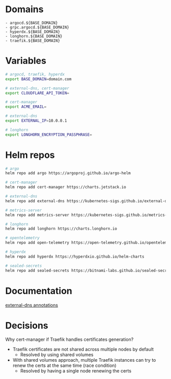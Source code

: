 # Domains
```
- argocd.${BASE_DOMAIN}
- grpc.argocd.${BASE_DOMAIN}
- hyperdx.${BASE_DOMAIN}
- longhorn.${BASE_DOMAIN}
- traefik.${BASE_DOMAIN}
```

# Variables
```bash
# argocd, traefik, hyperdx
export BASE_DOMAIN=domain.com

# external-dns, cert-manager
export CLOUDFLARE_API_TOKEN=

# cert-manager
export ACME_EMAIL=

# external-dns
export EXTERNAL_IP=10.0.0.1

# longhorn
export LONGHORN_ENCRYPTION_PASSPHRASE=
```

# Helm repos
```bash
# argo
helm repo add argo https://argoproj.github.io/argo-helm

# cert-manager
helm repo add cert-manager https://charts.jetstack.io

# external-dns
helm repo add external-dns https://kubernetes-sigs.github.io/external-dns/

# metrics-server
helm repo add metrics-server https://kubernetes-sigs.github.io/metrics-server/

# longhorn
helm repo add longhorn https://charts.longhorn.io

# opentelemetry
helm repo add open-telemetry https://open-telemetry.github.io/opentelemetry-helm-charts

# hyperdx
helm repo add hyperdx https://hyperdxio.github.io/helm-charts

# sealed-secrets
helm repo add sealed-secrets https://bitnami-labs.github.io/sealed-secrets
```

# Documentation
[external-dns annotations](https://github.com/kubernetes-sigs/external-dns/blob/master/docs/annotations/annotations.md)

# Decisions
Why cert-manager if Traefik handles certificates generation?
- Traefik certificates are not shared across multiple nodes by default
  - Resolved by using shared volumes
- With shared volumes approach, multiple Traefik instances can try to renew the certs at the same time (race condition)
  - Resolved by having a single node renewing the certs